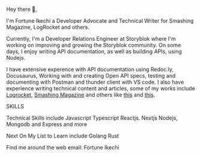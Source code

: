 Hey there 👋,

I'm Fortune Ikechi a Developer Advocate and Technical Writer for Smashing Magazine, LogRocket and others.

Currently, I'm a Developer Relations Engineer at Storyblok where I'm working on improving and growing the Storyblok community. On some days, I enjoy writing API documentation, as well as building APIs, using Nodejs.

I have extensive experence with API documentation using Redoc.ly, Docusaurus, Working with and creating Open API specs, testing and documenting with Postman and thunder client with VS code. I also have experience writing technical content and articles, some of my works include [Logrocket](https://blog.logrocket.com/author/fortuneikechi/), [Smashing Magazine](https://www.smashingmagazine.com/author/fortune-ikechi/) and others like [this](https://reflect.run/articles/building-tests-with-cypress-studio/) and [this](https://reflect.run/articles/highlighting-text-in-your-cypress-tests/).

SKILLS

Technical Skills include
Javascript
Typescript
Reactjs. Nextjs
Nodejs, Mongodb and Express and more

Next On My List to Learn include
Golang
Rust

Find me around the web
email: Fortune Ikechi
